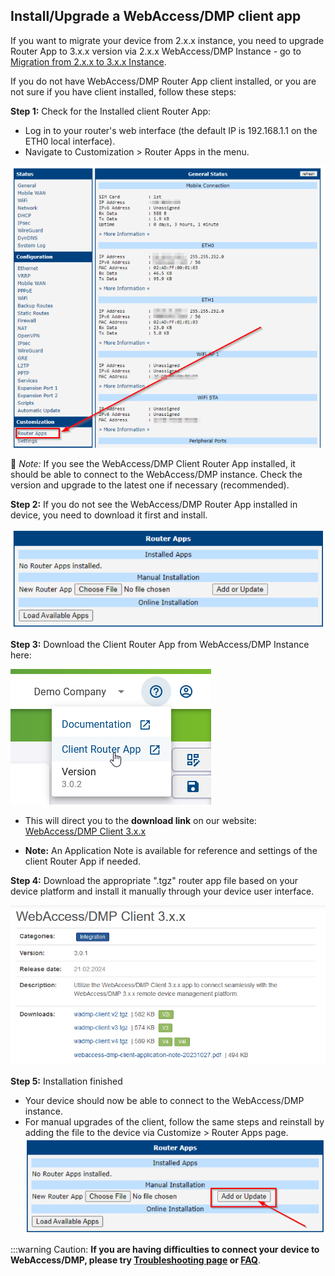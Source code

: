 ## Install/Upgrade a WebAccess/DMP client app

If you want to migrate your device from 2.x.x instance, you need to upgrade Router App to 3.x.x version via 2.x.x WebAccess/DMP Instance - go to [Migration from 2.x.x to 3.x.x Instance](https://docs.wadmp.com/gen3/explanations/Migration%20from%202.x.x%20to%203.x.x%20instance/#step-1-export-data-from-2-x-x-instance). <!--  need to check the link after I finish splitting all the sections to edit the internal links. -->

If you do not have WebAccess/DMP Router App client installed, or you are not sure if you have client installed, follow these steps:

**Step 1:** Check for the Installed client Router App:

- Log in to your router's web interface (the default IP is 192.168.1.1 on the ETH0 local interface).
- Navigate to Customization > Router Apps in the menu.

![APP-1](../../images/RouterAPP/APP-1.png)

📌 _Note:_ If you see the WebAccess/DMP Client Router App installed, it should be able to connect to the WebAccess/DMP instance. Check the version and upgrade to the latest one if necessary (recommended).

**Step 2:** If you do not see the WebAccess/DMP Router App installed in device, you need to download it first and install.

![APP-2](../../images/RouterAPP/APP-2.png)

**Step 3:** Download the Client Router App from WebAccess/DMP Instance here:

![APP-3](../../images/RouterAPP/APP-3.png)

- This will direct you to the **download link** on our website: [WebAccess/DMP Client 3.x.x](https://icr.advantech.com/products/software/user-modules#webaccessdmp-client-3xx) <!--  need to check the link after I finish splitting all the sections to edit the internal links. -->

- **Note:** An Application Note is available for reference and settings of the client Router App if needed.

**Step 4:** Download the appropriate ".tgz" router app file based on your device platform and install it manually through your device user interface.

![APP-4](../../images/RouterAPP/APP-4.png)

**Step 5:** Installation finished

- Your device should now be able to connect to the WebAccess/DMP instance.
- For manual upgrades of the client, follow the same steps and reinstall by adding the file to the device via Customize > Router Apps page.
  ![APP-5](../../images/RouterAPP/APP-5.png)

:::warning Caution:
**If you are having difficulties to connect your device to WebAccess/DMP, please try [Troubleshooting page](https://docs.wadmp.com/gen3/explanations/troubleshooting/#troubleshooting) or [FAQ](/gen3/explanations/faq/)**. <!--  need to check the link after I finish splitting all the sections to edit the internal links. -->
